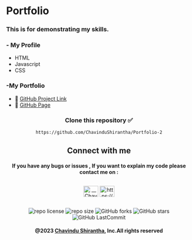 # Portfolio

### This is for demonstrating my skills.

### - My Profile
* HTML
* Javascript
* CSS



### -My Portfolio
* 🔗 <a href="https://github.com/ChavinduShirantha/Portfolio-2" target="_blank">GitHub Project Link</a>
* 🔗 <a href="https://chavindushirantha.github.io/Portfolio-2/" target="_blank">GitHub Page</a>

<div align="center">

###  
### Clone this repository ✅
```md
https://github.com/ChavinduShirantha/Portfolio-2
```
##  Connect with me
#### If you have any bugs or issues , If you want to explain my code please contact me on :

</div>

##
<p align="center">
<a href="https://twitter.com/Chavindu62"><img align="center" src="https://raw.githubusercontent.com/rahuldkjain/github-profile-readme-generator/master/src/images/icons/Social/twitter.svg" alt="__ChavinduShirantha__" height="30" width="40" /></a>
<a href="https://www.linkedin.com/in/chavindu-shirantha-b5b857264/" target="blank"><img align="center" src="https://raw.githubusercontent.com/rahuldkjain/github-profile-readme-generator/master/src/images/icons/Social/linked-in-alt.svg" alt="https://www.linkedin.com/public-profile/settings?trk=d_flagship3_profile_self_view_public_profile" height="30" width="40" /></a>
</p>


##

<div align="center">

![repo license](https://img.shields.io/github/license/ChavinduShirantha/Portfolio-2?&labelColor=black&color=3867d6&style=for-the-badge)
![repo size](https://img.shields.io/github/repo-size/ChavinduShirantha/Portfolio-2?label=Repo%20Size&style=for-the-badge&labelColor=black&color=20bf6b)
![GitHub forks](https://img.shields.io/github/forks/ChavinduShirantha/Portfolio-2?&labelColor=black&color=0fb9b1&style=for-the-badge)
![GitHub stars](https://img.shields.io/github/stars/ChavinduShirantha/Portfolio-2?&labelColor=black&color=f7b731&style=for-the-badge)
![GitHub LastCommit](https://img.shields.io/github/last-commit/ChavinduShirantha/Portfolio-2?logo=github&labelColor=black&color=d1d8e0&style=for-the-badge)
</div>

<div align="center">

#### @2023 [Chavindu Shirantha](https://github.com/ChavinduShirantha), Inc.All rights reserved
</div>

